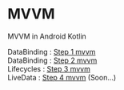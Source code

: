 # MVVM
MVVM in Android Kotlin


DataBinding : <a href="https://github.com/alirezabashi98/MVVM/tree/step1">Step 1 mvvm</a><br>
DataBinding : <a href="https://github.com/alirezabashi98/MVVM/tree/step2">Step 2 mvvm</a><br>
Lifecycles : <a href="https://github.com/alirezabashi98/MVVM/tree/step3">Step 3 mvvm</a><br>
LiveData : <a href="https://github.com/alirezabashi98/MVVM/tree/step4">Step 4 mvvm</a> (Soon...)

